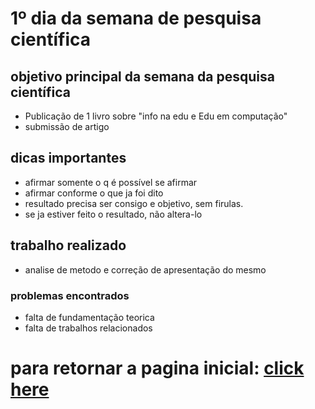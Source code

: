 # 1º dia da semana de pesquisa científica
## objetivo principal da semana da pesquisa científica
- Publicação de 1 livro sobre "info na edu e Edu em computação"
- submissão de artigo

## dicas importantes
- afirmar somente o q é possível se afirmar
- afirmar conforme o que ja foi dito
- resultado precisa ser consigo e objetivo, sem firulas.
- se ja estiver feito o resultado, não altera-lo


## trabalho realizado
- analise de metodo e correção de apresentação do mesmo

### problemas encontrados
- falta de fundamentação teorica
- falta de trabalhos relacionados

# para retornar a pagina inicial: [click here](./README.md)
